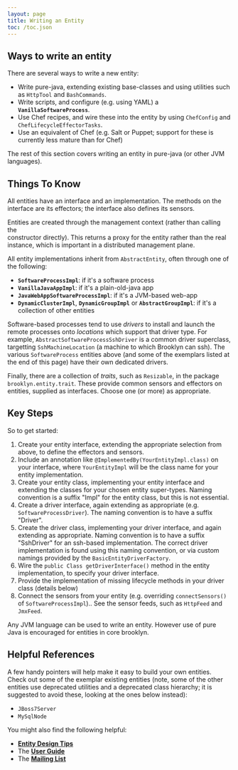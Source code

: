 ```yaml
---
layout: page
title: Writing an Entity
toc: /toc.json
---
```


## Ways to write an entity

There are several ways to write a new entity:

* Write pure-java, extending existing base-classes and using utilities such as `HttpTool` and `BashCommands`.
* Write scripts, and configure (e.g. using YAML) a **`VanillaSoftwareProcess`**.
* Use Chef recipes, and wire these into the entity by using `ChefConfig` and `ChefLifecycleEffectorTasks`.
* Use an equivalent of Chef (e.g. Salt or Puppet; support for these is currently less mature than for Chef)

The rest of this section covers writing an entity in pure-java (or other JVM languages).


## Things To Know

All entities have an interface and an implementation. The methods on the interface 
are its effectors; the interface also defines its sensors.

Entities are created through the management context (rather than calling the  
constructor directly). This returns a proxy for the entity rather than the real 
instance, which is important in a distributed management plane.

All entity implementations inherit from `AbstractEntity`, 
often through one of the following:

* **`SoftwareProcessImpl`**:  if it's a software process
* **`VanillaJavaAppImpl`**:  if it's a plain-old-java app
* **`JavaWebAppSoftwareProcessImpl`**:  if it's a JVM-based web-app
* **`DynamicClusterImpl`**, **`DynamicGroupImpl`** or **`AbstractGroupImpl`**:  if it's a collection of other entities

Software-based processes tend to use *drivers* to install and
launch the remote processes onto *locations* which support that driver type.
For example, `AbstractSoftwareProcessSshDriver` is a common driver superclass,
targetting `SshMachineLocation` (a machine to which Brooklyn can ssh).
The various `SoftwareProcess` entities above (and some of the exemplars 
listed at the end of this page) have their own dedicated drivers.

Finally, there are a collection of *traits*, such as `Resizable`, 
in the package ``brooklyn.entity.trait``. These provide common
sensors and effectors on entities, supplied as interfaces.
Choose one (or more) as appropriate.



## Key Steps

So to get started:

1. Create your entity interface, extending the appropriate selection from above,
   to define the effectors and sensors.
2. Include an annotation like `@ImplementedBy(YourEntityImpl.class)` on your interface,
   where `YourEntityImpl` will be the class name for your entity implementation.
3. Create your entity class, implementing your entity interface and extending the 
   classes for your chosen entity super-types. Naming convention is a suffix "Impl"
   for the entity class, but this is not essential.
4. Create a driver interface, again extending as appropriate (e.g. `SoftwareProcessDriver`).
   The naming convention is to have a suffix "Driver". 
5. Create the driver class, implementing your driver interface, and again extending as appropriate.
   Naming convention is to have a suffix "SshDriver" for an ssh-based implementation.
   The correct driver implementation is found using this naming convention, or via custom
   namings provided by the `BasicEntityDriverFactory`.
6. Wire the `public Class getDriverInterface()` method in the entity implementation, to specify
   your driver interface.
7. Provide the implementation of missing lifecycle methods in your driver class (details below)
8. Connect the sensors from your entity (e.g. overriding `connectSensors()` of `SoftwareProcessImpl`)..
   See the sensor feeds, such as `HttpFeed` and `JmxFeed`.

Any JVM language can be used to write an entity. However use of pure Java is encouraged for
entities in core brooklyn. 


## Helpful References

A few handy pointers will help make it easy to build your own entities.
Check out some of the exemplar existing entities
(note, some of the other entities use deprecated utilities and a deprecated class 
hierarchy; it is suggested to avoid these, looking at the ones below instead):

* `JBoss7Server`
* `MySqlNode`

You might also find the following helpful:

* **[Entity Design Tips]({{site.url}}/dev/tips/index.html#EntityDesign)**
* The **[User Guide]({{site.url}}/use/guide/index.html)**
* The **[Mailing List](https://mail-archives.apache.org/mod_mbox/incubator-brooklyn-dev/)**
